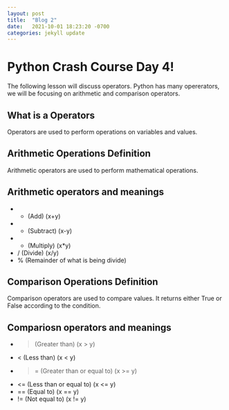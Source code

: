 ```yaml
---
layout: post
title:  "Blog 2"
date:   2021-10-01 18:23:20 -0700
categories: jekyll update
---
```

# Python Crash Course Day 4!
The following lesson will discuss operators. Python has many opererators, we will be focusing on arithmetic and comparison operators. 

## What is a Operators 
Operators are used to perform operations on variables and values. 

## Arithmetic Operations Definition 
Arithmetic operators are used to perform mathematical operations. 

## Arithmetic operators and meanings

* +  (Add)  (x+y)
* -  (Subtract) (x-y)
* *  (Multiply) (x*y)
* /  (Divide)   (x/y)
* %  (Remainder of what is being divide)

## Comparison Operations Definition
Comparison operators are used to compare values. It returns either True or False according to the condition.

## Compariosn operators and meanings

* > (Greater than)  (x > y)
* < (Less than) (x < y)
* >= (Greater than or equal to) (x >= y)
* <= (Less than or equal to)    (x <= y)
* == (Equal to) (x == y)
* != (Not equal to) (x != y)



